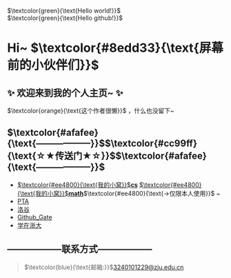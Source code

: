 $`\textcolor{green}{\text{Hello world!}}`$   
$`\textcolor{green}{\text{Hello github!}}`$  
# Hi~ $`\textcolor{#8edd33}{\text{屏幕前的小伙伴们}}`$
## ✨ 欢迎来到我的个人主页~ ✨  
$`\textcolor{orange}{\text{这个作者很懒}}`$ ，什么也没留下~  

## $`\textcolor{#afafee}{\text{——————}}`$$`\textcolor{#cc99ff}{\text{☆★传送门★☆}}`$$`\textcolor{#afafee}{\text{——————}}`$
- [$`\textcolor{#ee4800}{\text{我的小窝}}`$**cs**](https://github.com/zju1229/Tsingsia229/tree/main) [$`\textcolor{#ee4800}{\text{我的小窝}}`$**math**](https://github.com/zju1229/Tsingsia516)$`\textcolor{#ee4800}{\text{->仅限本人使用}}`$ ~  
- [PTA](https://pintia.cn/home)
- [洛谷](https://www.luogu.com.cn/)
- [Github_Gate](https://github.com/zju1229/Tsingsia229_OUTPUT/blob/main/README.md#gate)
- [学在浙大](https://courses.zju.edu.cn/user/index#/)

## ——————联系方式——————
> $`\textcolor{blue}{\text{邮箱:}}`$3240101229@zju.edu.cn
